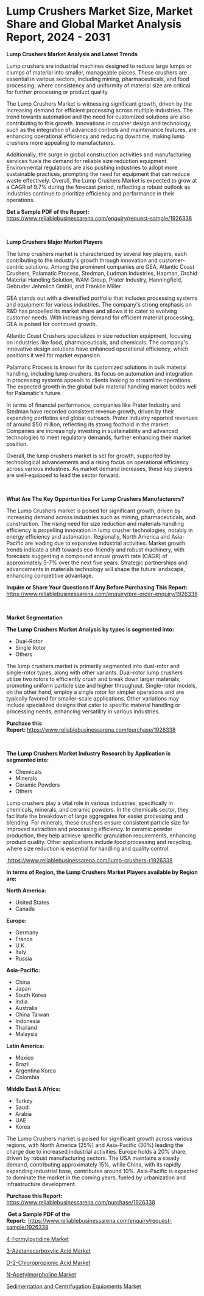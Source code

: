 <p><h1>Lump Crushers Market Size, Market Share and Global Market Analysis Report, 2024 - 2031</h1></p><p><strong>Lump Crushers Market Analysis and Latest Trends</strong></p>
<p><p>Lump crushers are industrial machines designed to reduce large lumps or clumps of material into smaller, manageable pieces. These crushers are essential in various sectors, including mining, pharmaceuticals, and food processing, where consistency and uniformity of material size are critical for further processing or product quality.</p><p>The Lump Crushers Market is witnessing significant growth, driven by the increasing demand for efficient processing across multiple industries. The trend towards automation and the need for customized solutions are also contributing to this growth. Innovations in crusher design and technology, such as the integration of advanced controls and maintenance features, are enhancing operational efficiency and reducing downtime, making lump crushers more appealing to manufacturers.</p><p>Additionally, the surge in global construction activities and manufacturing services fuels the demand for reliable size reduction equipment. Environmental regulations are also pushing industries to adopt more sustainable practices, prompting the need for equipment that can reduce waste effectively. Overall, the Lump Crushers Market is expected to grow at a CAGR of 9.7% during the forecast period, reflecting a robust outlook as industries continue to prioritize efficiency and performance in their operations.</p></p>
<p><strong>Get a Sample PDF of the Report:&nbsp;</strong> <a href="https://www.reliablebusinessarena.com/enquiry/request-sample/1926338?utm_campaign=1726&utm_medium=2&utm_source=Github&utm_content=ia&utm_term=25102024&utm_id=lump-crushers">https://www.reliablebusinessarena.com/enquiry/request-sample/1926338</a></p>
<p>&nbsp;</p>
<p><strong>Lump Crushers Major Market Players</strong></p>
<p><p>The lump crushers market is characterized by several key players, each contributing to the industry's growth through innovation and customer-centric solutions. Among the prominent companies are GEA, Atlantic Coast Crushers, Palamatic Process, Stedman, Ludman Industries, Hapman, Orchid Material Handling Solution, WAM Group, Prater Industry, Hanningfield, Gebruder Jehmlich GmbH, and Franklin Miller.</p><p>GEA stands out with a diversified portfolio that includes processing systems and equipment for various industries. The company's strong emphasis on R&D has propelled its market share and allows it to cater to evolving customer needs. With increasing demand for efficient material processing, GEA is poised for continued growth.</p><p>Atlantic Coast Crushers specializes in size reduction equipment, focusing on industries like food, pharmaceuticals, and chemicals. The company's innovative design solutions have enhanced operational efficiency, which positions it well for market expansion.</p><p>Palamatic Process is known for its customized solutions in bulk material handling, including lump crushers. Its focus on automation and integration in processing systems appeals to clients looking to streamline operations. The expected growth in the global bulk material handling market bodes well for Palamatic's future.</p><p>In terms of financial performance, companies like Prater Industry and Stedman have recorded consistent revenue growth, driven by their expanding portfolios and global outreach. Prater Industry reported revenues of around $50 million, reflecting its strong foothold in the market. Companies are increasingly investing in sustainability and advanced technologies to meet regulatory demands, further enhancing their market position.</p><p>Overall, the lump crushers market is set for growth, supported by technological advancements and a rising focus on operational efficiency across various industries. As market demand increases, these key players are well-equipped to lead the sector forward.</p></p>
<p>&nbsp;</p>
<p><strong>What Are The Key Opportunities For Lump Crushers Manufacturers?</strong></p>
<p><p>The Lump Crushers market is poised for significant growth, driven by increasing demand across industries such as mining, pharmaceuticals, and construction. The rising need for size reduction and materials handling efficiency is propelling innovation in lump crusher technologies, notably in energy efficiency and automation. Regionally, North America and Asia-Pacific are leading due to expansive industrial activities. Market growth trends indicate a shift towards eco-friendly and robust machinery, with forecasts suggesting a compound annual growth rate (CAGR) of approximately 5-7% over the next five years. Strategic partnerships and advancements in materials technology will shape the future landscape, enhancing competitive advantage.</p></p>
<p><strong>Inquire or Share Your Questions If Any Before Purchasing This Report:</strong> <a href="https://www.reliablebusinessarena.com/enquiry/pre-order-enquiry/1926338?utm_campaign=1726&utm_medium=2&utm_source=Github&utm_content=ia&utm_term=25102024&utm_id=lump-crushers">https://www.reliablebusinessarena.com/enquiry/pre-order-enquiry/1926338</a></p>
<p>&nbsp;</p>
<p><strong>Market Segmentation</strong></p>
<p><strong>The Lump Crushers Market Analysis by types is segmented into:</strong></p>
<p><ul><li>Dual-Rotor</li><li>Single Rotor</li><li>Others</li></ul></p>
<p><p>The lump crushers market is primarily segmented into dual-rotor and single-rotor types, along with other variants. Dual-rotor lump crushers utilize two rotors to efficiently crush and break down larger materials, promoting uniform particle size and higher throughput. Single-rotor models, on the other hand, employ a single rotor for simpler operations and are typically favored for smaller-scale applications. Other variations may include specialized designs that cater to specific material handling or processing needs, enhancing versatility in various industries.</p></p>
<p><strong>Purchase this Report:&nbsp;</strong><a href="https://www.reliablebusinessarena.com/purchase/1926338?utm_campaign=1726&utm_medium=2&utm_source=Github&utm_content=ia&utm_term=25102024&utm_id=lump-crushers">https://www.reliablebusinessarena.com/purchase/1926338</a></p>
<p>&nbsp;</p>
<p><strong>The Lump Crushers Market Industry Research by Application is segmented into:</strong></p>
<p><ul><li>Chemicals</li><li>Minerals</li><li>Ceramic Powders</li><li>Others</li></ul></p>
<p><p>Lump crushers play a vital role in various industries, specifically in chemicals, minerals, and ceramic powders. In the chemicals sector, they facilitate the breakdown of large aggregates for easier processing and blending. For minerals, these crushers ensure consistent particle size for improved extraction and processing efficiency. In ceramic powder production, they help achieve specific granulation requirements, enhancing product quality. Other applications include food processing and recycling, where size reduction is essential for handling and quality control.</p></p>
<p><a href="https://www.reliablebusinessarena.com/lump-crushers-r1926338?utm_campaign=1726&utm_medium=2&utm_source=Github&utm_content=ia&utm_term=25102024&utm_id=lump-crushers">&nbsp;https://www.reliablebusinessarena.com/lump-crushers-r1926338</a></p>
<p><strong>In terms of Region, the Lump Crushers Market Players available by Region are:</strong></p>
<p>
    <p> <strong> North America: </strong>
        <ul>
            <li>United States</li>
            <li>Canada</li>
        </ul>
        </p> 
    <p> <strong> Europe: </strong>
        <ul>
            <li>Germany</li>
            <li>France</li>
            <li>U.K.</li>
            <li>Italy</li>
            <li>Russia</li>
        </ul>
        </p> 
    <p> <strong> Asia-Pacific: </strong>
        <ul>
            <li>China</li>
            <li>Japan</li>
            <li>South Korea</li>
            <li>India</li>
            <li>Australia</li>
            <li>China Taiwan</li>
            <li>Indonesia</li>
            <li>Thailand</li>
            <li>Malaysia</li>
        </ul>
        </p> 
    <p> <strong> Latin America: </strong>
        <ul>
            <li>Mexico</li>
            <li>Brazil</li>
            <li>Argentina Korea</li>
            <li>Colombia</li>
        </ul>
        </p> 
    <p> <strong> Middle East & Africa: </strong>
        <ul>
            <li>Turkey</li>
            <li>Saudi</li>
            <li>Arabia</li>
            <li>UAE</li>
            <li>Korea</li>
        </ul>
    </p>
    </p>
<p><p>The Lump Crushers market is poised for significant growth across various regions, with North America (25%) and Asia-Pacific (30%) leading the charge due to increased industrial activities. Europe holds a 20% share, driven by robust manufacturing sectors. The USA maintains a steady demand, contributing approximately 15%, while China, with its rapidly expanding industrial base, contributes around 10%. Asia-Pacific is expected to dominate the market in the coming years, fueled by urbanization and infrastructure development.</p></p>
<p><strong>Purchase this Report: </strong><a href="https://www.reliablebusinessarena.com/purchase/1926338?utm_campaign=1726&utm_medium=2&utm_source=Github&utm_content=ia&utm_term=25102024&utm_id=lump-crushers">https://www.reliablebusinessarena.com/purchase/1926338</a></p>
<p>&nbsp;<strong>Get a Sample PDF of the Report:&nbsp;&nbsp;</strong><a href="https://www.reliablebusinessarena.com/enquiry/request-sample/1926338?utm_campaign=1726&utm_medium=2&utm_source=Github&utm_content=ia&utm_term=25102024&utm_id=lump-crushers">https://www.reliablebusinessarena.com/enquiry/request-sample/1926338</a></p>
<p><strong></strong></p>
<p><p><a href="https://www.linkedin.com/pulse/4-formylpyridine-market-shifts-strategic-analysis-2024-2031-cavill-ehy2c?utm_campaign=1726&utm_medium=2&utm_source=Github&utm_content=ia&utm_term=25102024&utm_id=lump-crushers">4-Formylpyridine Market</a></p><p><a href="https://www.linkedin.com/pulse/3-azetanecarboxylic-acid-market-segmentation-in-depth-analysis-2up6c?utm_campaign=1726&utm_medium=2&utm_source=Github&utm_content=ia&utm_term=25102024&utm_id=lump-crushers">3-Azetanecarboxylic Acid Market</a></p><p><a href="https://www.linkedin.com/pulse/future-d-2-chloropropionic-acid-market-global-forecast-trends-zrzyc?utm_campaign=1726&utm_medium=2&utm_source=Github&utm_content=ia&utm_term=25102024&utm_id=lump-crushers">D-2-Chloropropionic Acid Market</a></p><p><a href="https://www.linkedin.com/pulse/n-acetylmorpholine-market-size-share-analysis-growth-trends-0wwic?utm_campaign=1726&utm_medium=2&utm_source=Github&utm_content=ia&utm_term=25102024&utm_id=lump-crushers">N-Acetylmorpholine Market</a></p><p><a href="https://github.com/abbislposival/Market-Research-Report-List-1/blob/main/sedimentation-and-centrifugation-equipments-market.md?utm_campaign=1726&utm_medium=2&utm_source=Github&utm_content=ia&utm_term=25102024&utm_id=lump-crushers">Sedimentation and Centrifugation Equipments Market</a></p></p>